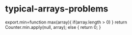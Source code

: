 # typical-arrays-problems


export.min=function max(array){
    if(array.length > 0)
}
return Counter.min.apply(null, array);
else {
  return 0;
  }
